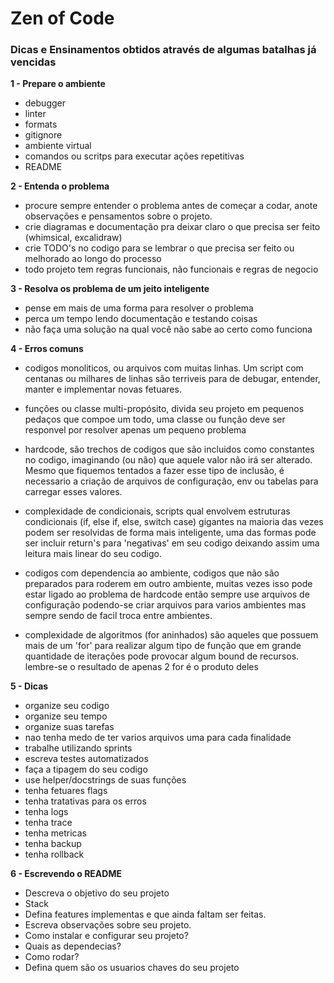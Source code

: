 # Zen of Code

### Dicas e Ensinamentos obtidos através de algumas batalhas já vencidas  

__1 - Prepare o ambiente__

- debugger
- linter
- formats
- gitignore
- ambiente virtual
- comandos ou scritps para executar ações repetitivas
- README

__2 - Entenda o problema__

- procure sempre entender o problema antes de começar a codar, anote observações e pensamentos sobre o projeto.
- crie diagramas e documentação pra deixar claro o que precisa ser feito (whimsical, excalidraw)
- crie TODO's no codigo para se lembrar o que precisa ser feito ou melhorado ao longo do processo
- todo projeto tem regras funcionais, não funcionais e regras de negocio

__3 - Resolva os problema de um jeito inteligente__
	
- pense em mais de uma forma para resolver o problema
- perca um tempo lendo documentação e testando coisas
- não faça uma solução na qual você não sabe ao certo como funciona

__4 - Erros comuns__
	
- codigos monoliticos, ou arquivos com muitas linhas. Um script com centanas ou milhares de linhas 
são terriveis para de debugar, entender, manter e implementar novas fetuares.

- funções ou classe multi-propósito, divida seu projeto em pequenos pedaços que compoe um todo, uma classe ou função deve ser responvel por resolver apenas um pequeno problema

- hardcode, são trechos de codigos que são incluidos como constantes no codigo, imaginando (ou não) que aquele valor não irá ser alterado. Mesmo que fiquemos tentados a fazer esse tipo de inclusão, é necessario a criação de arquivos de configuração, env ou tabelas para carregar esses valores.  

- complexidade de condicionais, scripts qual envolvem estruturas condicionais (if, else if, else, switch case) gigantes na maioria das vezes podem ser resolvidas de forma mais inteligente, uma das formas pode ser incluir return's para 'negativas' em seu codigo deixando assim uma leitura mais linear do seu codigo.

- codigos com dependencia ao ambiente, codigos que não são preparados para roderem em outro ambiente, muitas vezes isso pode estar ligado ao problema de hardcode então sempre use arquivos de configuração podendo-se criar arquivos para varios ambientes mas sempre sendo de facil troca entre ambientes.

- complexidade de algoritmos (for aninhados) são aqueles que possuem mais de um 'for' para realizar algum tipo de função que em grande quantidade de iterações pode provocar algum bound de recursos. lembre-se o resultado de apenas 2 for é o produto deles  

__5 - Dicas__
	
- organize seu codigo
- organize seu tempo
- organize suas tarefas
- nao tenha medo de ter varios arquivos uma para cada finalidade
- trabalhe utilizando sprints
- escreva testes automatizados
- faça a tipagem do seu codigo
- use helper/docstrings de suas funções
- tenha fetuares flags
- tenha tratativas para os erros
- tenha logs
- tenha trace
- tenha metricas
- tenha backup
- tenha rollback

__6 - Escrevendo o README__
	
- Descreva o objetivo do seu projeto
- Stack
- Defina features implementas e que ainda faltam ser feitas.
- Escreva observações sobre seu projeto.
- Como instalar e configurar seu projeto?
- Quais as dependecias?
- Como rodar?
- Defina quem são os usuarios chaves do seu projeto






